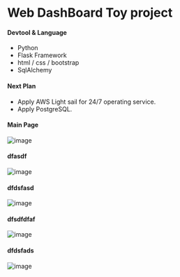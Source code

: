 # Web DashBoard Toy project #

#### Devtool & Language ####
- Python
- Flask Framework
- html / css / bootstrap
- SqlAlchemy

#### Next Plan ####
- Apply AWS Light sail for 24/7 operating service.
- Apply PostgreSQL.


#### Main Page ####
![image](https://user-images.githubusercontent.com/45419456/104181651-8926b980-5452-11eb-93fb-cd580a3a0994.png)

#### dfasdf ####
![image](https://user-images.githubusercontent.com/45419456/104181806-bd01df00-5452-11eb-99d0-3b591b3bd32a.png)

#### dfdsfasd ####
![image](https://user-images.githubusercontent.com/45419456/104181850-cdb25500-5452-11eb-8c5a-d8be12830fd9.png)

#### dfsdfdfaf ####
![image](https://user-images.githubusercontent.com/45419456/104181873-db67da80-5452-11eb-944d-1fe371f89274.png)

#### dfdsfads ####
![image](https://user-images.githubusercontent.com/45419456/104181892-e4f14280-5452-11eb-8ac3-6e0052a3f8bc.png)
